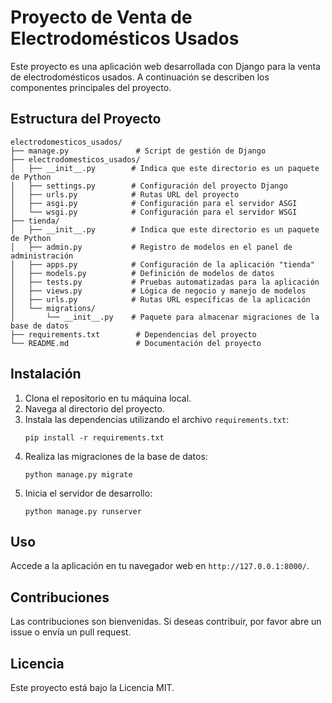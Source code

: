 # Proyecto de Venta de Electrodomésticos Usados

Este proyecto es una aplicación web desarrollada con Django para la venta de electrodomésticos usados. A continuación se describen los componentes principales del proyecto.

## Estructura del Proyecto

```
electrodomesticos_usados/
├── manage.py               # Script de gestión de Django
├── electrodomesticos_usados/
│   ├── __init__.py        # Indica que este directorio es un paquete de Python
│   ├── settings.py        # Configuración del proyecto Django
│   ├── urls.py            # Rutas URL del proyecto
│   ├── asgi.py            # Configuración para el servidor ASGI
│   └── wsgi.py            # Configuración para el servidor WSGI
├── tienda/
│   ├── __init__.py        # Indica que este directorio es un paquete de Python
│   ├── admin.py           # Registro de modelos en el panel de administración
│   ├── apps.py            # Configuración de la aplicación "tienda"
│   ├── models.py          # Definición de modelos de datos
│   ├── tests.py           # Pruebas automatizadas para la aplicación
│   ├── views.py           # Lógica de negocio y manejo de modelos
│   ├── urls.py            # Rutas URL específicas de la aplicación
│   └── migrations/
│       └── __init__.py    # Paquete para almacenar migraciones de la base de datos
├── requirements.txt        # Dependencias del proyecto
└── README.md               # Documentación del proyecto
```

## Instalación

1. Clona el repositorio en tu máquina local.
2. Navega al directorio del proyecto.
3. Instala las dependencias utilizando el archivo `requirements.txt`:
   ```
   pip install -r requirements.txt
   ```
4. Realiza las migraciones de la base de datos:
   ```
   python manage.py migrate
   ```
5. Inicia el servidor de desarrollo:
   ```
   python manage.py runserver
   ```

## Uso

Accede a la aplicación en tu navegador web en `http://127.0.0.1:8000/`.

## Contribuciones

Las contribuciones son bienvenidas. Si deseas contribuir, por favor abre un issue o envía un pull request.

## Licencia

Este proyecto está bajo la Licencia MIT.